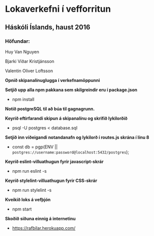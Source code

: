 # Lokaverkefni í vefforritun
## Háskóli Íslands, haust 2016
### Höfundar:
Huy Van Nguyen

Bjarki Viðar Kristjánsson

Valentin Oliver Loftsson

**Opnið skipanalínuglugga í verkefnamöppunni**

**Setjið upp alla npm pakkana sem skilgreindir eru í package.json**
* npm install

**Notið postgreSQL til að búa til gagnagrunn.**

**Keyrið eftirfarandi skipun á skipanalínu og skrifið lykilorðið**
* psql -U postgres < database.sql

**Setjið inn viðeigandi notandanafn og lykilorð í routes.js skrána í línu 8**
* const db = pgp(ENV || `postgres://username:password@localhost:5432/postgres`);

**Keyrið eslint-villuathugun fyrir javascript-skrár**
* npm run eslint -s

**Keyrið stylelint-villuathugun fyrir CSS-skrár**
* npm run stylelint -s

**Kveikið loks á vefþjón**
* npm start

**Skoðið síðuna einnig á internetinu**
* https://rafbilar.herokuapp.com/
